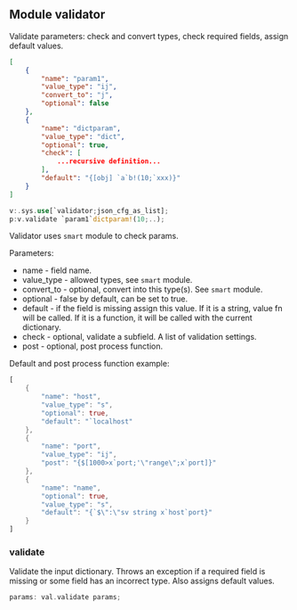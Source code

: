 ## Module validator

Validate parameters: check and convert types, check required fields, assign default values.
```json
[
    {
        "name": "param1",
        "value_type": "ij",
        "convert_to": "j",
        "optional": false
    },
    {
        "name": "dictparam",
        "value_type": "dict",
        "optional": true,
        "check": [
            ...recursive definition...
        ],
        "default": "{[obj] `a`b!(10;`xxx)}"
    }
]
```
```Rust
v:.sys.use[`validator;json_cfg_as_list];
p:v.validate `param1`dictparam!(10;..);
```

Validator uses `smart` module to check params.

Parameters:
* name - field name.
* value_type - allowed types, see `smart` module.
* convert_to - optional, convert into this type(s). See `smart` module.
* optional - false by default, can be set to true.
* default - if the field is missing assign this value. If it is a string, value fn will be called. If it is a function, it will be called with the current dictionary.
* check - optional, validate a subfield. A list of validation settings.
* post - optional, post process function.
  
Default and post process function example:
```Rust
[
    {
        "name": "host",
        "value_type": "s",
        "optional": true,
        "default": "`localhost"
    },
    {
        "name": "port",
        "value_type": "ij",
        "post": "{$[1000>x`port;'\"range\";x`port]}"
    },
    {
        "name": "name",
        "optional": true,
        "value_type": "s",
        "default": "{`$\":\"sv string x`host`port}"
    }
]
```

### validate

Validate the input dictionary. Throws an exception if a required field is missing or some field has an incorrect type. Also assigns default values.
```Rust
params: val.validate params;
```